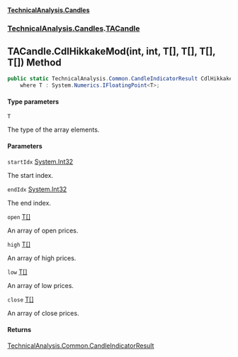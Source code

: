 #### [TechnicalAnalysis.Candles](Atypical.TechnicalAnalysis.Candles.md 'Atypical.TechnicalAnalysis.Candles')
### [TechnicalAnalysis.Candles](Atypical.TechnicalAnalysis.Candles.md#TechnicalAnalysis.Candles 'TechnicalAnalysis.Candles').[TACandle](TACandle.md 'TechnicalAnalysis.Candles.TACandle')

## TACandle.CdlHikkakeMod<T>(int, int, T[], T[], T[], T[]) Method

```csharp
public static TechnicalAnalysis.Common.CandleIndicatorResult CdlHikkakeMod<T>(int startIdx, int endIdx, T[] open, T[] high, T[] low, T[] close)
    where T : System.Numerics.IFloatingPoint<T>;
```
#### Type parameters

<a name='TechnicalAnalysis.Candles.TACandle.CdlHikkakeMod_T_(int,int,T[],T[],T[],T[]).T'></a>

`T`

The type of the array elements.
#### Parameters

<a name='TechnicalAnalysis.Candles.TACandle.CdlHikkakeMod_T_(int,int,T[],T[],T[],T[]).startIdx'></a>

`startIdx` [System.Int32](https://docs.microsoft.com/en-us/dotnet/api/System.Int32 'System.Int32')

The start index.

<a name='TechnicalAnalysis.Candles.TACandle.CdlHikkakeMod_T_(int,int,T[],T[],T[],T[]).endIdx'></a>

`endIdx` [System.Int32](https://docs.microsoft.com/en-us/dotnet/api/System.Int32 'System.Int32')

The end index.

<a name='TechnicalAnalysis.Candles.TACandle.CdlHikkakeMod_T_(int,int,T[],T[],T[],T[]).open'></a>

`open` [T](TACandle.CdlHikkakeMod_T_(int,int,T[],T[],T[],T[]).md#TechnicalAnalysis.Candles.TACandle.CdlHikkakeMod_T_(int,int,T[],T[],T[],T[]).T 'TechnicalAnalysis.Candles.TACandle.CdlHikkakeMod<T>(int, int, T[], T[], T[], T[]).T')[[]](https://docs.microsoft.com/en-us/dotnet/api/System.Array 'System.Array')

An array of open prices.

<a name='TechnicalAnalysis.Candles.TACandle.CdlHikkakeMod_T_(int,int,T[],T[],T[],T[]).high'></a>

`high` [T](TACandle.CdlHikkakeMod_T_(int,int,T[],T[],T[],T[]).md#TechnicalAnalysis.Candles.TACandle.CdlHikkakeMod_T_(int,int,T[],T[],T[],T[]).T 'TechnicalAnalysis.Candles.TACandle.CdlHikkakeMod<T>(int, int, T[], T[], T[], T[]).T')[[]](https://docs.microsoft.com/en-us/dotnet/api/System.Array 'System.Array')

An array of high prices.

<a name='TechnicalAnalysis.Candles.TACandle.CdlHikkakeMod_T_(int,int,T[],T[],T[],T[]).low'></a>

`low` [T](TACandle.CdlHikkakeMod_T_(int,int,T[],T[],T[],T[]).md#TechnicalAnalysis.Candles.TACandle.CdlHikkakeMod_T_(int,int,T[],T[],T[],T[]).T 'TechnicalAnalysis.Candles.TACandle.CdlHikkakeMod<T>(int, int, T[], T[], T[], T[]).T')[[]](https://docs.microsoft.com/en-us/dotnet/api/System.Array 'System.Array')

An array of low prices.

<a name='TechnicalAnalysis.Candles.TACandle.CdlHikkakeMod_T_(int,int,T[],T[],T[],T[]).close'></a>

`close` [T](TACandle.CdlHikkakeMod_T_(int,int,T[],T[],T[],T[]).md#TechnicalAnalysis.Candles.TACandle.CdlHikkakeMod_T_(int,int,T[],T[],T[],T[]).T 'TechnicalAnalysis.Candles.TACandle.CdlHikkakeMod<T>(int, int, T[], T[], T[], T[]).T')[[]](https://docs.microsoft.com/en-us/dotnet/api/System.Array 'System.Array')

An array of close prices.

#### Returns
[TechnicalAnalysis.Common.CandleIndicatorResult](https://docs.microsoft.com/en-us/dotnet/api/TechnicalAnalysis.Common.CandleIndicatorResult 'TechnicalAnalysis.Common.CandleIndicatorResult')